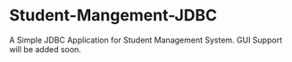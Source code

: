 # Student-Mangement-JDBC
  A Simple JDBC Application for Student Management System. GUI Support will be added soon.
  
